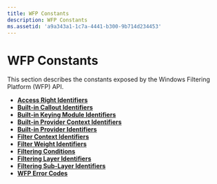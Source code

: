 ```yaml
---
title: WFP Constants
description: WFP Constants
ms.assetid: 'a9a343a1-1c7a-4441-b300-9b714d234453'
---
```


# WFP Constants

This section describes the constants exposed by the Windows Filtering Platform (WFP) API.

-   [**Access Right Identifiers**](access-right-identifiers.md)
-   [**Built-in Callout Identifiers**](built-in-callout-identifiers.md)
-   [**Built-in Keying Module Identifiers**](built-in-keying-module-identifiers.md)
-   [**Built-in Provider Context Identifiers**](built-in-provider-context-identifiers.md)
-   [**Built-in Provider Identifiers**](built-in-provider-identifiers.md)
-   [**Filter Context Identifiers**](filter-context-identifiers.md)
-   [**Filter Weight Identifiers**](filter-weight-identifiers.md)
-   [**Filtering Conditions**](filtering-conditions.md)
-   [**Filtering Layer Identifiers**](management-filtering-layer-identifiers-.md)
-   [**Filtering Sub-Layer Identifiers**](management-filtering-sublayer-identifiers.md)
-   [**WFP Error Codes**](wfp-error-codes.md)

 

 




